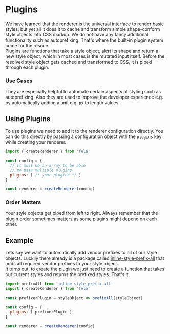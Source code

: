 # Plugins
We have learned that the renderer is the universal interface to render basic styles, but yet all it does it to cache and transform simple shape-conform style objects into CSS markup. We do not have any fancy additional functionality such as autoprefixing. That's where the built-in plugin system come for the rescue.<br>
Plugins are functions that take a style object, alert its shape and return a new style object, which in most cases is the mutated input itself.
Before the resolved style object gets cached and transformed to CSS, it is piped through each plugin.

### Use Cases
They are especially helpful to automate certain aspects of styling such as autoprefixing. Also they are used to improve the developer experience e.g. by automatically adding a unit e.g. `px` to length values.

## Using Plugins
To use plugins we need to add it to the renderer configuration directly. You can do this directly by passing a configuration object with the `plugins` key while creating your renderer.

```javascript
import { createRenderer } from 'fela'

const config = {
  // It must be an array to be able
  // to pass multiple plugins
  plugins: [ /* your plugins */ ]
}

const renderer = createRenderer(config)
```

### Order Matters
Your style objects get piped from left to right. Always remember that the plugin order sometimes matters as some plugins might depend on each other.

## Example
Lets say we want to automatically add vendor prefixes to all of our style objects. Luckily there already is a package called [inline-style-prefix-all](https://github.com/rofrischmann/inline-style-prefix-all) that adds all required vendor prefixes to your style object.<br>
It turns out, to create the plugin we just need to create a function that takes our current styles and returns the prefixed styles. That's it.

```javascript
import prefixAll from 'inline-style-prefix-all'
import { createRenderer } from 'fela'

const prefixerPlugin = styleObject => prefixAll(styleObject)

const config = {
  plugins: [ prefixerPlugin ]
}

const renderer = createRenderer(config)
```
